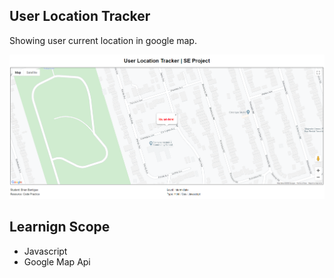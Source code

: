 ## User Location Tracker

Showing user current location in google map.

![Design preview for User Location Tracker](./preview.png)

## Learnign Scope

- Javascript
- Google Map Api
